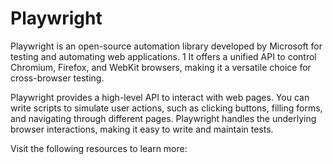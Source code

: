 # Playwright

Playwright is an open-source automation library developed by Microsoft for testing and automating web applications. 1 It offers a unified API to control Chromium, Firefox, and WebKit browsers, making it a versatile choice for cross-browser testing.

Playwright provides a high-level API to interact with web pages. You can write scripts to simulate user actions, such as clicking buttons, filling forms, and navigating through different pages. Playwright handles the underlying browser interactions, making it easy to write and maintain tests.

Visit the following resources to learn more:
